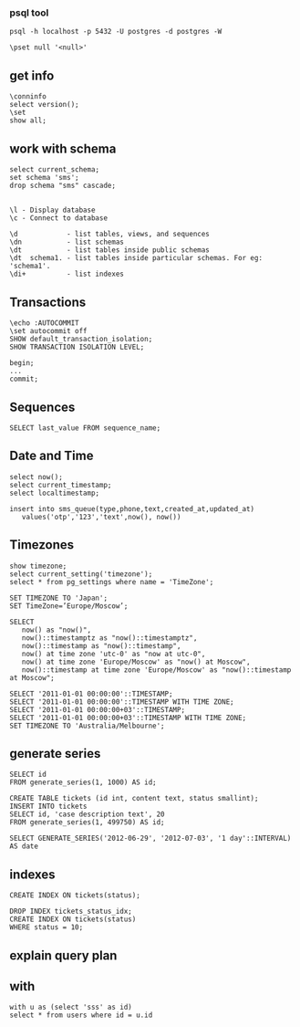 
### psql tool

```
psql -h localhost -p 5432 -U postgres -d postgres -W
```
```
\pset null '<null>'
```

## get info

```
\conninfo
select version();
\set
show all;
```

## work with schema

```
select current_schema;
set schema 'sms';
drop schema "sms" cascade;
```

## 

```
\l - Display database
\c - Connect to database

\d            - list tables, views, and sequences
\dn           - list schemas
\dt           - list tables inside public schemas
\dt  schema1. - list tables inside particular schemas. For eg: 'schema1'.
\di+          - list indexes  
```


## Transactions

```
\echo :AUTOCOMMIT
\set autocommit off
SHOW default_transaction_isolation;
SHOW TRANSACTION ISOLATION LEVEL;
```

```
begin;
...
commit;
```

## Sequences

```
SELECT last_value FROM sequence_name;
```

## Date and Time

```
select now();
select current_timestamp;
select localtimestamp;

insert into sms_queue(type,phone,text,created_at,updated_at) 
   values('otp','123','text',now(), now())
```


## Timezones

```
show timezone;
select current_setting('timezone');
select * from pg_settings where name = 'TimeZone';
```

```
SET TIMEZONE TO 'Japan';
SET TimeZone=’Europe/Moscow’;
```

```
SELECT 
   now() as "now()",
   now()::timestamptz as "now()::timestamptz",
   now()::timestamp as "now()::timestamp",
   now() at time zone 'utc-0' as "now at utc-0",
   now() at time zone 'Europe/Moscow' as "now() at Moscow",
   now()::timestamp at time zone 'Europe/Moscow' as "now()::timestamp at Moscow";
```

```
SELECT '2011-01-01 00:00:00'::TIMESTAMP;
SELECT '2011-01-01 00:00:00'::TIMESTAMP WITH TIME ZONE;
SELECT '2011-01-01 00:00:00+03'::TIMESTAMP;
SELECT '2011-01-01 00:00:00+03'::TIMESTAMP WITH TIME ZONE;
SET TIMEZONE TO 'Australia/Melbourne';
```

## generate series

```
SELECT id
FROM generate_series(1, 1000) AS id;
```

```
CREATE TABLE tickets (id int, content text, status smallint);
INSERT INTO tickets
SELECT id, 'case description text', 20
FROM generate_series(1, 499750) AS id;
```

```
SELECT GENERATE_SERIES('2012-06-29', '2012-07-03', '1 day'::INTERVAL) AS date
```

## indexes

```
CREATE INDEX ON tickets(status);
```
```
DROP INDEX tickets_status_idx;
CREATE INDEX ON tickets(status)
WHERE status = 10;
```

## explain query plan


## with

```
with u as (select 'sss' as id)
select * from users where id = u.id
```